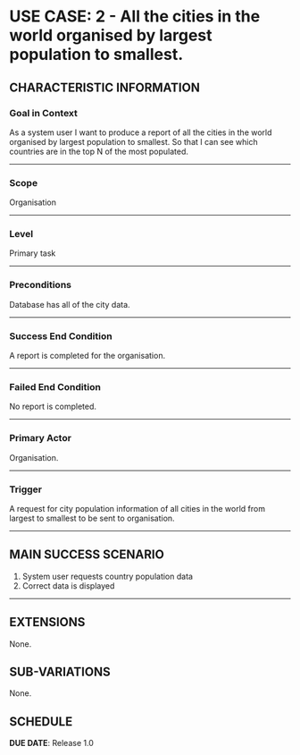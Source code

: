 # USE CASE: 2 - All the cities in the world organised by largest population to smallest.

## CHARACTERISTIC INFORMATION

### Goal in Context

As a system user I want to produce a report of all the cities in the world organised by largest population to smallest. So that I can see which countries are in the top N of the most populated.

---

### Scope </h3> Organisation

---

### Level </h3> Primary task

---

### Preconditions </h3> Database has all of the city data.

---

### Success End Condition </h3> A report is completed for the organisation.

---

### Failed End Condition </h3> No report is completed.

---

### Primary Actor </h3> Organisation.

---

### Trigger </h3> A request for city population information of all cities in the world from largest to smallest to be sent to organisation.

---

## MAIN SUCCESS SCENARIO

1. System user requests country population data
2. Correct data is displayed 
---

## EXTENSIONS

None.

## SUB-VARIATIONS

None.

## SCHEDULE

**DUE DATE**: Release 1.0
